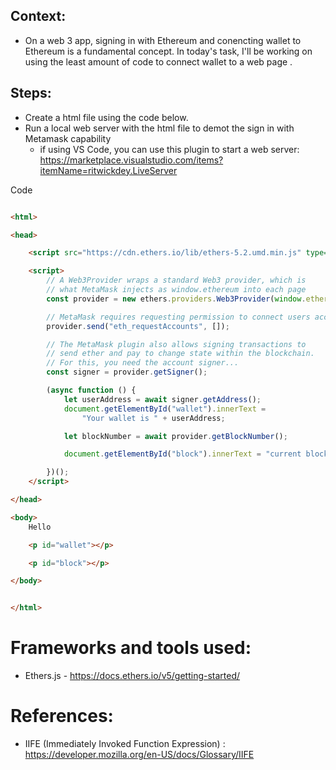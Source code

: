 ## Context: 
- On a web 3 app, signing in with Ethereum and conencting wallet to Ethereum is a fundamental concept. In today's task, I'll be working on using the least amount of code to connect wallet to a web page .


## Steps: 

- Create a html file using the code below. 
- Run a local web server with the html file to demot the sign in with Metamask capability 
   - if using VS Code, you can use this plugin to start a web server: https://marketplace.visualstudio.com/items?itemName=ritwickdey.LiveServer


Code 
```html

<html>

<head>

    <script src="https://cdn.ethers.io/lib/ethers-5.2.umd.min.js" type="application/javascript"></script>

    <script>
        // A Web3Provider wraps a standard Web3 provider, which is
        // what MetaMask injects as window.ethereum into each page
        const provider = new ethers.providers.Web3Provider(window.ethereum)

        // MetaMask requires requesting permission to connect users accounts
        provider.send("eth_requestAccounts", []);

        // The MetaMask plugin also allows signing transactions to
        // send ether and pay to change state within the blockchain.
        // For this, you need the account signer...
        const signer = provider.getSigner();

        (async function () {
            let userAddress = await signer.getAddress();
            document.getElementById("wallet").innerText =
                "Your wallet is " + userAddress;

            let blockNumber = await provider.getBlockNumber();

            document.getElementById("block").innerText = "current block number is: " + blockNumber;

        })();
    </script>

</head>

<body>
    Hello

    <p id="wallet"></p>

    <p id="block"></p>

</body>


</html>


```


# Frameworks and tools used: 
- Ethers.js - https://docs.ethers.io/v5/getting-started/

# References: 
- IIFE (Immediately Invoked Function Expression) : https://developer.mozilla.org/en-US/docs/Glossary/IIFE

